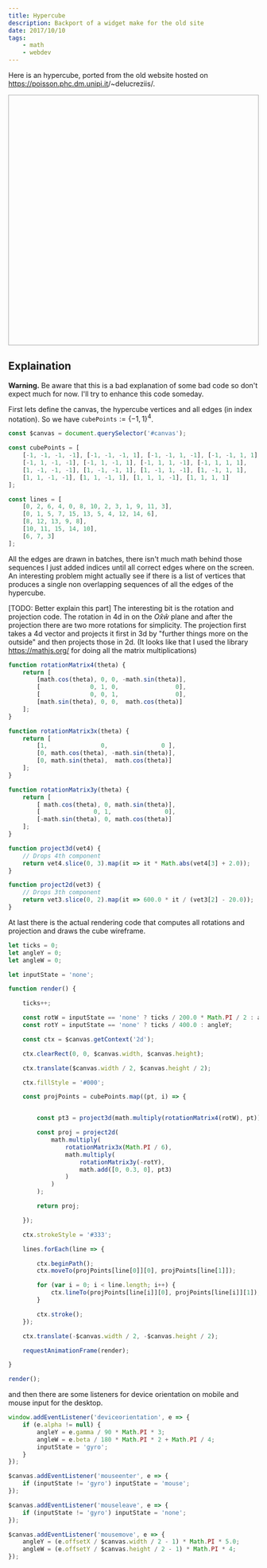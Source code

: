 ```yaml
---
title: Hypercube
description: Backport of a widget make for the old site
date: 2017/10/10
tags: 
    - math
    - webdev
---
```


Here is an hypercube, ported from the old website hosted on <a href="https://poisson.phc.dm.unipi.it/~delucreziis/">https://poisson.phc.dm.unipi.it<wbr>/~delucreziis/</a>.

<canvas width="400" height="400" id="canvas"></canvas>

<script src="https://cdnjs.cloudflare.com/ajax/libs/mathjs/3.17.0/math.min.js"></script>
<script src="static/js/hypercube.js"></script>
<style>
#canvas {
    display: block;
    margin: 0 auto;
    border: 1px solid #aaa;
}
</style>

## Explaination

**Warning.** Be aware that this is a bad explanation of some bad code so don't expect much for now. I'll try to enhance this code someday.

First lets define the canvas, the hypercube vertices and all edges (in index notation). So we have $\texttt{cubePoints} := \{ -1, 1\}^4$.

```javascript
const $canvas = document.querySelector('#canvas');

const cubePoints = [
	[-1, -1, -1, -1], [-1, -1, -1, 1], [-1, -1, 1, -1], [-1, -1, 1, 1],
	[-1, 1, -1, -1], [-1, 1, -1, 1], [-1, 1, 1, -1], [-1, 1, 1, 1],
	[1, -1, -1, -1], [1, -1, -1, 1], [1, -1, 1, -1], [1, -1, 1, 1],
	[1, 1, -1, -1], [1, 1, -1, 1], [1, 1, 1, -1], [1, 1, 1, 1]
];

const lines = [
	[0, 2, 6, 4, 0, 8, 10, 2, 3, 1, 9, 11, 3],
	[0, 1, 5, 7, 15, 13, 5, 4, 12, 14, 6],
	[8, 12, 13, 9, 8],
	[10, 11, 15, 14, 10],
	[6, 7, 3]
];
```

All the edges are drawn in batches, there isn't much math behind those sequences I just added indices until all correct edges where on the screen. An interesting problem might actually see if there is a list of vertices that produces a single non overlapping sequences of all the edges of the hypercube. 

[TODO: Better explain this part] The interesting bit is the rotation and projection code. The rotation in 4d in on the $O\hat x \hat w$ plane and after the projection there are two more rotations for simplicity. The projection first takes a 4d vector and projects it first in 3d by "further things more on the outside" and then projects those in 2d. (It looks like that I used the library <https://mathjs.org/> for doing all the matrix multiplications)

```javascript
function rotationMatrix4(theta) {
	return [
		[math.cos(theta), 0, 0, -math.sin(theta)],
		[              0, 1, 0,                0],
		[              0, 0, 1,                0],
		[math.sin(theta), 0, 0,  math.cos(theta)]
	];
}

function rotationMatrix3x(theta) {
	return [
		[1,               0,               0 ],
		[0, math.cos(theta), -math.sin(theta)],
		[0, math.sin(theta),  math.cos(theta)]
	];
}

function rotationMatrix3y(theta) {
	return [
		[ math.cos(theta), 0, math.sin(theta)],
		[               0, 1,               0],
		[-math.sin(theta), 0, math.cos(theta)]
	];
}

function project3d(vet4) {
    // Drops 4th component
    return vet4.slice(0, 3).map(it => it * Math.abs(vet4[3] + 2.0));
}

function project2d(vet3) {
    // Drops 3th component
	return vet3.slice(0, 2).map(it => 600.0 * it / (vet3[2] - 20.0));
}
```

At last there is the actual rendering code that computes all rotations and projection and draws the cube wireframe.

```javascript
let ticks = 0;
let angleY = 0;
let angleW = 0;

let inputState = 'none';

function render() {

	ticks++;

	const rotW = inputState == 'none' ? ticks / 200.0 * Math.PI / 2 : angleW;
	const rotY = inputState == 'none' ? ticks / 400.0 : angleY;

	const ctx = $canvas.getContext('2d');

	ctx.clearRect(0, 0, $canvas.width, $canvas.height);

	ctx.translate($canvas.width / 2, $canvas.height / 2);

	ctx.fillStyle = '#000';

	const projPoints = cubePoints.map((pt, i) => {


		const pt3 = project3d(math.multiply(rotationMatrix4(rotW), pt));

		const proj = project2d(
			math.multiply(
				rotationMatrix3x(Math.PI / 6),
				math.multiply(
					rotationMatrix3y(-rotY), 
					math.add([0, 0.3, 0], pt3)
				)
			)
		);

		return proj;

	});

	ctx.strokeStyle = '#333';

	lines.forEach(line => {

		ctx.beginPath();
		ctx.moveTo(projPoints[line[0]][0], projPoints[line[1]]);

		for (var i = 0; i < line.length; i++) {
			ctx.lineTo(projPoints[line[i]][0], projPoints[line[i]][1]);
		}

		ctx.stroke();
	});

	ctx.translate(-$canvas.width / 2, -$canvas.height / 2);

	requestAnimationFrame(render);

}

render();
```

and then there are some listeners for device orientation on mobile and mouse input for the desktop.

```javascript
window.addEventListener('deviceorientation', e => {
	if (e.alpha != null) {
		angleY = e.gamma / 90 * Math.PI * 3;
		angleW = e.beta / 180 * Math.PI * 2 + Math.PI / 4;
		inputState = 'gyro';
	}
});

$canvas.addEventListener('mouseenter', e => {
	if (inputState != 'gyro') inputState = 'mouse';
});

$canvas.addEventListener('mouseleave', e => {
	if (inputState != 'gyro') inputState = 'none';
});

$canvas.addEventListener('mousemove', e => {
	angleY = (e.offsetX / $canvas.width / 2 - 1) * Math.PI * 5.0;
	angleW = (e.offsetY / $canvas.height / 2 - 1) * Math.PI * 4;
});
```